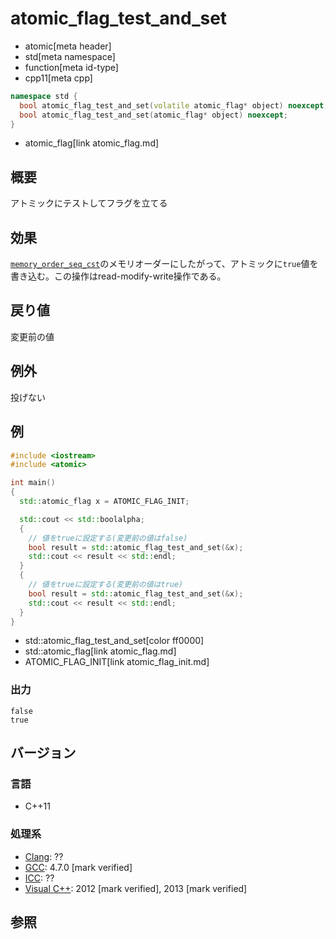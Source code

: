 # atomic_flag_test_and_set
* atomic[meta header]
* std[meta namespace]
* function[meta id-type]
* cpp11[meta cpp]

```cpp
namespace std {
  bool atomic_flag_test_and_set(volatile atomic_flag* object) noexcept;
  bool atomic_flag_test_and_set(atomic_flag* object) noexcept;
}
```
* atomic_flag[link atomic_flag.md]


## 概要
アトミックにテストしてフラグを立てる


## 効果
[`memory_order_seq_cst`](memory_order.md)のメモリオーダーにしたがって、アトミックに`true`値を書き込む。この操作はread-modify-write操作である。


## 戻り値
変更前の値


## 例外
投げない


## 例
```cpp example
#include <iostream>
#include <atomic>

int main()
{
  std::atomic_flag x = ATOMIC_FLAG_INIT;

  std::cout << std::boolalpha;
  {
    // 値をtrueに設定する(変更前の値はfalse)
    bool result = std::atomic_flag_test_and_set(&x);
    std::cout << result << std::endl;
  }
  {
    // 値をtrueに設定する(変更前の値はtrue)
    bool result = std::atomic_flag_test_and_set(&x);
    std::cout << result << std::endl;
  }
}
```
* std::atomic_flag_test_and_set[color ff0000]
* std::atomic_flag[link atomic_flag.md]
* ATOMIC_FLAG_INIT[link atomic_flag_init.md]


### 出力
```
false
true
```

## バージョン
### 言語
- C++11


### 処理系
- [Clang](/implementation.md#clang): ??
- [GCC](/implementation.md#gcc): 4.7.0 [mark verified]
- [ICC](/implementation.md#icc): ??
- [Visual C++](/implementation.md#visual_cpp): 2012 [mark verified], 2013 [mark verified]


## 参照


